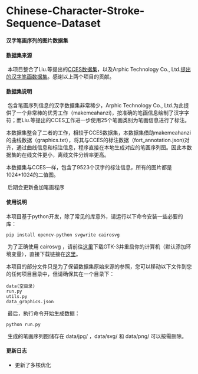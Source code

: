# Chinese-Character-Stroke-Sequence-Dataset
**汉字笔画序列的图片数据集**

#### 数据集来源

​	本项目整合了Liu.等提出的[CCES数据集](https://github.com/lizhaoliu-Lec/CCSE.git)，以及Arphic Technology Co., Ltd.[提出的汉字笔画数据集](https://github.com/chanind/makemeahanzi.git)。感谢以上两个项目的贡献。

#### 数据集说明

​	包含笔画序列信息的汉字数据集非常稀少，Arphic Technology Co., Ltd.为此提供了一个非常棒的优秀工作（makemeahanzi)，按准确的笔画信息绘制了汉字字符；而Liu.等提出的CCES工作进一步使用25个笔画类别为笔画信息进行了标注。

​	本数据集整合了二者的工作，相较于CCES数据集，本数据集借助makemeahanzi的曲线数据（graphics.txt），将其与CCES的标注数据（fort_annotation.json)对齐，通过曲线信息和标注信息，程序直接在本地生成对应的笔画序列图。因此本数据集的在线文件更小，离线文件分辨率更高。

​	本数据集与CCES一样，包含了9523个汉字的标注信息，所有的图片都是1024*1024的二值图。

​	后期会更新叠加笔画程序

#### 使用说明

​	本项目基于python开发，除了常见的库意外，请运行以下命令安装一些必要的库：

```
pip install opencv-python svgwrite cairosvg 
```

​	为了正确使用 cairosvg ，请前往[这里](https://github.com/tschoonj/GTK-for-Windows-Runtime-Environment-Installer.git)下载GTK-3并重启你的计算机（默认添加环境变量），直接下载链接在[这里](https://github.com/tschoonj/GTK-for-Windows-Runtime-Environment-Installer/releases/download/2022-01-04/gtk3-runtime-3.24.31-2022-01-04-ts-win64.exe)。

​	本项目的部分文件只是为了保留数据集原始来源的参照，您可以移动以下文件到您的任何项目目录中，但请确保其在一个目录下：

```
data(空目录)
run.py
utils.py
data_graphics.json
```

​	最后，执行命令开始生成数据：

```
python run.py
```

​	生成的笔画序列图储存在 data/jpg/ ，data/svg/ 和 data/png/ 可以按需删除。

#### 更新日志

- 更新了多核优化
